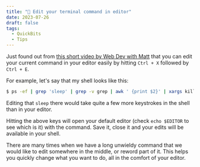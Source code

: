 ```yaml
---
title: "📌 Edit your terminal command in editor"
date: 2023-07-26
draft: false
tags:
  - QuickBits
  - Tips
---
```


Just found out from [this short video by Web Dev with Matt](https://www.youtube.com/watch?v=f9eVam6d_No) that you can edit your current command in your editor easily by hitting `Ctrl + X` followed by `Ctrl + E`.

For example, let's say that my shell looks like this:

```bash
$ ps -ef | grep 'sleep' | grep -v grep | awk ' {print $2}' | xargs kill -9
```

Editing that `sleep` there would take quite a few more keystrokes in the shell than in your editor.

Hitting the above keys will open your default editor (check `echo $EDITOR` to see which is it) with the command. Save it, close it and your edits will be available in your shell.

There are many times when we have a long unwieldy command that we would like to edit somewhere in the middle, or reword part of it. This helps you quickly change what you want to do, all in the comfort of your editor.
